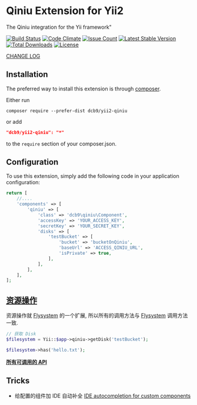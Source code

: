Qiniu Extension for Yii2
=================

The Qiniu integration for the Yii framework"

[![Build Status](https://travis-ci.org/dcb9/yii2-qiniu.svg)](https://travis-ci.org/dcb9/yii2-qiniu)
[![Code Climate](https://codeclimate.com/github/dcb9/yii2-qiniu/badges/gpa.svg)](https://codeclimate.com/github/dcb9/yii2-qiniu)
[![Issue Count](https://codeclimate.com/github/dcb9/yii2-qiniu/badges/issue_count.svg)](https://codeclimate.com/github/dcb9/yii2-qiniu)
[![Latest Stable Version](https://poser.pugx.org/dcb9/yii2-qiniu/version)](https://packagist.org/packages/dcb9/yii2-qiniu)
[![Total Downloads](https://poser.pugx.org/dcb9/yii2-qiniu/downloads)](https://packagist.org/packages/dcb9/yii2-qiniu)
[![License](https://poser.pugx.org/dcb9/yii2-qiniu/license)](https://packagist.org/packages/dcb9/yii2-qiniu)

[CHANGE LOG](CHANGELOG.md)

Installation
--------------------

The preferred way to install this extension is through [composer](http://getcomposer.org/download/).

Either run

```
composer require --prefer-dist dcb9/yii2-qiniu
```

or add

```json
"dcb9/yii2-qiniu": "*"
```

to the `require` section of your composer.json.


Configuration
--------------------

To use this extension, simply add the following code in your application configuration:

```php
return [
    //....
    'components' => [
        'qiniu' => [
            'class' => 'dcb9\qiniu\Component',
            'accessKey' => 'YOUR_ACCESS_KEY',
            'secretKey' => 'YOUR_SECRET_KEY',
            'disks' => [
                'testBucket' => [
                    'bucket' => 'bucketOnQiniu',
                    'baseUrl' => 'ACCESS_QINIU_URL',
                    'isPrivate' => true,
                ],
            ],
        ],
    ],
];
```

[资源操作](http://developer.qiniu.com/code/v6/api/kodo-api/index.html#资源操作)
--------------------

资源操作就 [Flysystem](https://github.com/thephpleague/flysystem) 的一个扩展, 所以所有的调用方法与 [Flysystem](https://github.com/thephpleague/flysystem) 调用方法一致.

```php
// 获取 Disk
$filesystem = Yii::$app->qiniu->getDisk('testBucket');

$filesystem->has('hello.txt');
```

**[所有可调用的 API](http://flysystem.thephpleague.com/api/)**

Tricks
--------------------

* 给配置的组件加 IDE 自动补全 [IDE autocompletion for custom components](https://github.com/samdark/yii2-cookbook/blob/master/book/ide-autocompletion.md)

